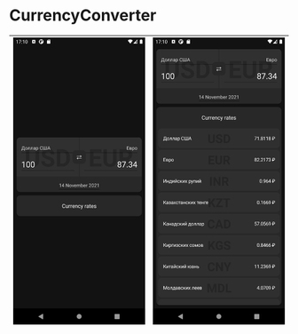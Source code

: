 # CurrencyConverter

|<img src="CurrencyConverter/CurrencyConverter/Images/currency-converter_1.png" width="300">|<img src="CurrencyConverter/CurrencyConverter/Images/currency-converter_2.png" width="300">|
|-|-|
